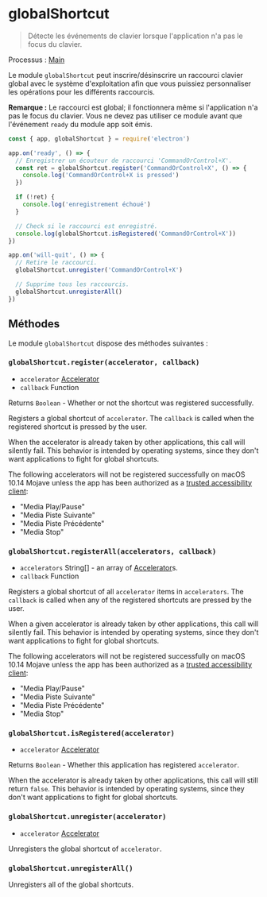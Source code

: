 # globalShortcut

> Détecte les événements de clavier lorsque l'application n'a pas le focus du clavier.

Processus : [Main](../glossary.md#main-process)

Le module `globalShortcut` peut inscrire/désinscrire un raccourci clavier global avec le système d'exploitation afin que vous puissiez personnaliser les opérations pour les différents raccourcis.

**Remarque :** Le raccourci est global; il fonctionnera même si l'application n'a pas le focus du clavier. Vous ne devez pas utiliser ce module avant que l'événement `ready` du module app soit émis.

```javascript
const { app, globalShortcut } = require('electron')

app.on('ready', () => {
  // Enregistrer un écouteur de raccourci 'CommandOrControl+X'.
  const ret = globalShortcut.register('CommandOrControl+X', () => {
    console.log('CommandOrControl+X is pressed')
  })

  if (!ret) {
    console.log('enregistrement échoué')
  }

  // Check si le raccourci est enregistré.
  console.log(globalShortcut.isRegistered('CommandOrControl+X'))
})

app.on('will-quit', () => {
  // Retire le raccourci.
  globalShortcut.unregister('CommandOrControl+X')

  // Supprime tous les raccourcis.
  globalShortcut.unregisterAll()
})
```

## Méthodes

Le module `globalShortcut` dispose des méthodes suivantes :

### `globalShortcut.register(accelerator, callback)`

* `accelerator` [Accelerator](accelerator.md)
* `callback` Function

Returns `Boolean` - Whether or not the shortcut was registered successfully.

Registers a global shortcut of `accelerator`. The `callback` is called when the registered shortcut is pressed by the user.

When the accelerator is already taken by other applications, this call will silently fail. This behavior is intended by operating systems, since they don't want applications to fight for global shortcuts.

The following accelerators will not be registered successfully on macOS 10.14 Mojave unless the app has been authorized as a [trusted accessibility client](https://developer.apple.com/library/archive/documentation/Accessibility/Conceptual/AccessibilityMacOSX/OSXAXTestingApps.html):

* "Media Play/Pause"
* "Media Piste Suivante"
* "Media Piste Précédente"
* "Media Stop"

### `globalShortcut.registerAll(accelerators, callback)`

* `accelerators` String[] - an array of [Accelerator](accelerator.md)s.
* `callback` Function

Registers a global shortcut of all `accelerator` items in `accelerators`. The `callback` is called when any of the registered shortcuts are pressed by the user.

When a given accelerator is already taken by other applications, this call will silently fail. This behavior is intended by operating systems, since they don't want applications to fight for global shortcuts.

The following accelerators will not be registered successfully on macOS 10.14 Mojave unless the app has been authorized as a [trusted accessibility client](https://developer.apple.com/library/archive/documentation/Accessibility/Conceptual/AccessibilityMacOSX/OSXAXTestingApps.html):

* "Media Play/Pause"
* "Media Piste Suivante"
* "Media Piste Précédente"
* "Media Stop"

### `globalShortcut.isRegistered(accelerator)`

* `accelerator` [Accelerator](accelerator.md)

Returns `Boolean` - Whether this application has registered `accelerator`.

When the accelerator is already taken by other applications, this call will still return `false`. This behavior is intended by operating systems, since they don't want applications to fight for global shortcuts.

### `globalShortcut.unregister(accelerator)`

* `accelerator` [Accelerator](accelerator.md)

Unregisters the global shortcut of `accelerator`.

### `globalShortcut.unregisterAll()`

Unregisters all of the global shortcuts.
